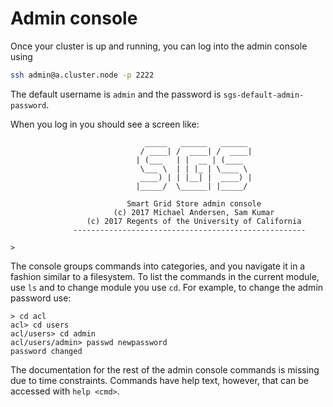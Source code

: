 # Admin console

Once your cluster is up and running, you can log into the admin console
using

```bash
ssh admin@a.cluster.node -p 2222
```

The default username is `admin` and the password is `sgs-default-admin-password`.

When you log in you should see a screen like:

```
                              _____   ______   ______                            
                             / ____| /  ____| /  ____|                           
                            | (___   | |  __ | (____                             
                             \___ \  | | |_ | \____ \                            
                             ____) | | |__| |  ____) |                           
                            |_____/  \______| |_____/                            

                          Smart Grid Store admin console                         
                       (c) 2017 Michael Andersen, Sam Kumar                      
                 (c) 2017 Regents of the University of California                
              ----------------------------------------------------  

>        
```

The console groups commands into categories, and you navigate it in a fashion similar
to a filesystem. To list the commands in the current module, use `ls` and to change module
you use `cd`. For example, to change the admin password use:

```
> cd acl
acl> cd users
acl/users> cd admin
acl/users/admin> passwd newpassword
password changed
```

The documentation for the rest of the admin console commands is missing due to time constraints. Commands have help text, however, that can be accessed with `help <cmd>`.